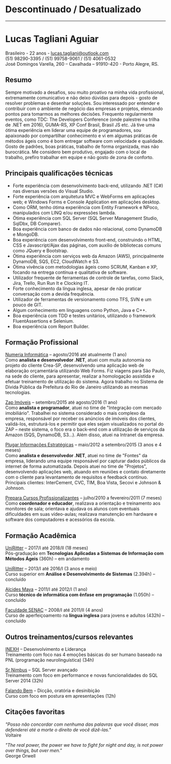 <h1>Descontinuado / Desatualizado</h1>
<hr/>

<h1>Lucas Tagliani Aguiar</h1>
Brasileiro - 22 anos - <a href="mailto:lucas.tagliani@outlook.com">lucas.tagliani@outlook.com</a><br>
(51) 98290-3395 / (51) 99758-9061 / (51) 4061-0532 <br>
José Domingos Varella, 260 – Cavalhada – 91910-420 - Porto Alegre, RS.<br>

<h2>Resumo</h2>

Sempre motivado a desafios, sou muito proativo na minha vida profissional, extremamente comunicativo e não deixo dúvidas para depois - gosto de resolver problemas e desenhar soluções. Sou interessado por entender e contribuir com o ambiente de negócio das empresas e projetos, elencando pontos para tomarmos as melhores decisões. Frequento regularmente eventos, como TDC: The Developers Conference (onde palestrei na trilha de .NET em 2016), GUMA-RS, XP Conf Brasil, Brasil JS etc. Já tive uma ótima experiência em liderar uma equipe de programadores, sou apaixonado por compartilhar conhecimento e vi em algumas práticas de métodos ágeis como é bom entregar software com velocidade e qualidade. Gosto de padrões, boas práticas, trabalho de forma organizada, mas não burocrática. Me considero bem produtivo, engajado com o local de trabalho, prefiro trabalhar em equipe e não gosto de zona de conforto.
 
<h2>Principais qualificações técnicas</h2>

<ul>
<li>Forte experiência com desenvolvimento back-end, utilizando .NET (C#) nas diversas versões do Visual Studio.</li>
<li>Forte experiência com arquitetura MVC e WebForms em aplicações web; e Windows Forms e Console Application em aplicações desktop.</li>
<li>Como ORM, tenho ótima experiência com Entity Framework e NPoco, manipulados com LINQ e/ou expressões lambda. </li>
<li>Ótima experiência com SQL Server (SQL Server Management Studio, SqlDbx, DB Comparer).</li>
<li>Boa experiência com banco de dados não relacional, como DynamoDB e MongoDB.</li>
<li>Boa experiência com desenvolvimento front-end, construindo o HTML, CSS e Javascript/Ajax das páginas, com auxílio de bibliotecas comuns como JQuery e Bootstrap. </li>
<li>Ótima experiência com serviços web da Amazon (AWS), principalmente DynamoDB, SQS, EC2, CloudWatch e S3.</li>
<li>Ótima vivência com metodologias ágeis como SCRUM, Kanban e XP, focando na entrega contínua e qualitativa de software.</li>
<li>Utilizador frequente de ferramentas de controle de tarefas, como Slack, Jira, Trello, Run Run It e Clocking IT.</li>
<li>Forte conhecimento da língua inglesa, apesar de não praticar conversação com a devida frequência.</li>
<li>Utilizador de ferramentas de versionamento como TFS, SVN e um pouco de GIT.</li>
<li>Algum conhecimento em linguagens como Python, Java e C++.</li>
<li>Boa experiência com TDD e testes unitários, utilizando o framework FluentAssertions e Selenium.</li>
<li>Boa experiência com Report Builder. </li>
</ul>

<h2>Formação Profissional</h2>

<p><a href="http://www.numeria.com.br/" target="_blank">Numeria Informática</a> – agosto/2016 até atualmente (1 ano)<br>
Como <b>analista e desenvolvedor .NET</b>, atuei com muita autonomia no projeto do cliente Crea-SP, desenvolvendo uma aplicação web de elaboração orçamentária utilizando Web Forms. Fiz viagens para São Paulo, na sede do cliente, para apresentar, realizar a homologação assistida e efetuar treinamento de utilização do sistema. Agora trabalho no Sistema de Dívida Pública da Prefeitura do Rio de Janeiro utilizando as mesmas tecnologias.<br></p>

<p><a href="http://zapimoveis.com.br/" target="_blank">Zap Imóveis</a> – setembro/2015 até agosto/2016 (1 ano)<br>
Como <b>analista e programador</b>, atuei no time de "Integração com mercado imobiliário". Trabalhei no sistema considerado o mais complexo da empresa, responsável por receber os anúncios de imóveis dos clientes, validá-los, estruturá-los e permitir que eles sejam visualizados no portal do ZAP – neste sistema, o foco era o back-end com a utilização de serviços da Amazon (SQS, DynamoDB, S3...). Além disso, atuei na Intranet da empresa.<br></p>

<p><a href="http://www.plugar.com.br/" target="_blank">Plugar Informações Estratégicas</a> – maio/2012 a setembro/2015 (3 anos e 4 meses)<br>
Como <b>analista e desenvolvedor .NET</b>, atuei no time de "Fontes" da empresa, liderando uma equipe responsável por capturar dados públicos da internet de forma automatizada. Depois atuei no time de "Projetos", desenvolvendo aplicações web, atuando em reuniões e contato diretamente com o cliente para levantamento de requisitos e feedback contínuo. Principais clientes: InterCement, CVC, TIM, Boa Vista, Secovi e Johnson & Johnson.<br></p>

<p><a href="http://www.prepara.com.br/" target="_blank">Prepara Cursos Profissionalizantes</a> – julho/2010 a fevereiro/2011 (7 meses)<br>
Como <b>coordenador e educador</b>, realizava a orientação e treinamento aos monitores de sala; orientava e ajudava os alunos com eventuais dificuldades em suas vídeo-aulas; realizava manutenção em hardware e software dos computadores e acessórios da escola.<br></p>

<h2>Formação Acadêmica</h2>

<p><a href="http://www.uniritter.edu.br/" target="_blank">UniRitter</a> – 2017/I até 2018/II (18 meses)<br>
Pós-graduação em <b>Tecnologias Aplicadas a Sistemas de Informação com Métodos Ágeis</b> (360h) – em andamento</p>

<p><a href="http://www.uniritter.edu.br/" target="_blank">UniRitter</a> – 2013/I até 2016/I (3 anos e meio)<br>
Curso superior em <b>Análise e Desenvolvimento de Sistemas</b> (2.394h) – concluído</p>

<p><a href="http://www.alcidesmaya.com.br/" target="_blank">Alcides Maya</a> – 2011/I até 2012/I (1 ano)<br>
Curso <b>técnico de informática com ênfase em programação</b> (1.050h) – concluído</p>

<p><a href="http://portal.senacrs.com.br/" target="_blank">Faculdade SENAC</a> – 2008/I até 2011/II (4 anos)<br>
Curso de aperfeiçoamento na <b>língua inglesa</b> para jovens e adultos (432h) – concluído</p>
 
<h2>Outros treinamentos/cursos relevantes</h2>

<p><a href="http://www.inexh.com.br/novo/html/dl.htm" target="_blank">INEXH</a> – Desenvolvimento e Liderança<br>
Treinamento com foco nas 4 emoções básicas do ser humano baseado na PNL (programação neurolinguística) (34h)</p>

<p><a href="http://www.srnimbus.com.br/" target="_blank">Sr Nimbus</a> – SQL Server avançado<br>
Treinamento com foco em performance e novas funcionalidades do SQL Server 2014 (32h)</p>

<p><a href="http://www.falandobem.com.br/" target="_blank">Falando Bem</a> – Dicção, oratória e desinibição<br>
Curso com foco em postura em apresentações (12h)</p>

<h2>Citações favoritas</h2>

<p><i>"Posso não concordar com nenhuma das palavras que você disser, mas defenderei até a morte o direito de você dizê-las."</i><br>
Voltaire</p>

<p><i>"The real power, the power we have to fight for night and day, is not power over things, but over men."</i><br>
George Orwell</p>
